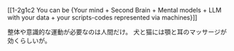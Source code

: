 [[1-2g1c2 You can be {Your mind + Second Brain + Mental models + LLM with your data + your scripts-codes represented via machines}]]

整体や意識的な運動が必要なのは人間だけ。
犬と猫には顎と耳のマッサージが効くらしいが。